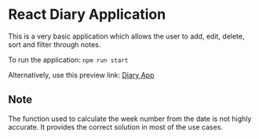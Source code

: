 # React Diary Application
This is a very basic application which allows the user to add, edit, delete, sort and filter through notes.

To run the application:
`npm run start`

Alternatively, use this preview link:
[Diary App](https://boisterous-starship-284cd4.netlify.app/)

## Note
The function used to calculate the week number from the date is not highly accurate. It provides the correct solution
in most of the use cases.
